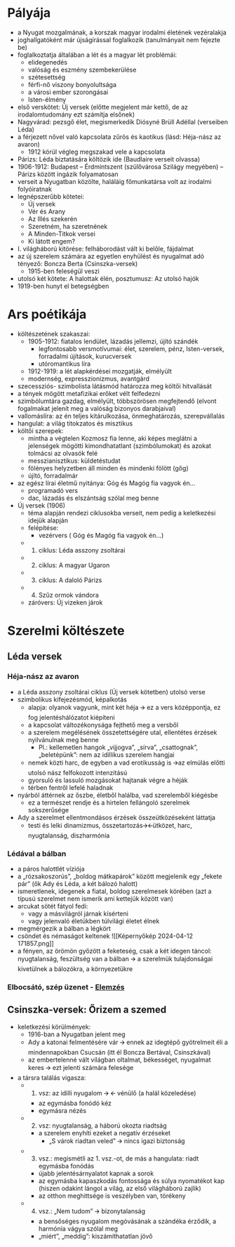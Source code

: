 # Pályája

- a Nyugat mozgalmának, a korszak magyar irodalmi életének vezéralakja
- joghallgatóként már újságírással foglalkozik (tanulmányait nem fejezte be)
- foglalkoztatja általában a lét és a magyar lét problémái:
	- elidegenedés
	- valóság és eszmény szembekerülése    
	- szétesettség    
	- férfi-nő viszony bonyolultsága
	- a városi ember szorongásai
	- Isten-élmény
- első verskötet: Új versek (előtte megjelent már kettő, de az irodalomtudomány ezt számítja elsőnek)
- Nagyvárad: pezsgő élet, megismerkedik Diósyné Brüll Adéllal (verseiben Léda)
- a férjezett nővel való kapcsolata zűrös és kaotikus (lásd: Héja-nász az avaron)
	- 1912 körül végleg megszakad vele a kapcsolata
- Párizs: Léda biztatására költözik ide (Baudlaire verseit olvassa)
- 1906-1912: Budapest – Érdmintszent (szülővárosa Szilágy megyében) – Párizs között ingázik folyamatosan
- verseit a Nyugatban közölte, haláláig főmunkatársa volt az irodalmi folyóiratnak
- legnépszerűbb kötetei:
	- Új versek
	- Vér és Arany
	- Az Illés szekerén
	- Szeretném, ha szeretnének
	- A Minden-Titkok versei
	- Ki látott engem?
- I. világháború kitörése: felháborodást vált ki belőle, fájdalmat    
- az új szerelem számára az egyetlen enyhülést és nyugalmat adó tényező: Boncza Berta (Csinszka-versek)
	- 1915-ben feleségül veszi
- utolsó két kötete: A halottak élén, posztumusz: Az utolsó hajók    
- 1919-ben hunyt el betegségben
# Ars poétikája

- költészetének szakaszai:
	- 1905-1912: fiatalos lendület, lázadás jellemzi, újító szándék
		- legfontosabb versmotívumai: élet, szerelem, pénz, Isten-versek, forradalmi újítások, kurucversek    
		- utóromantikus líra
	- 1912-1919: a lét alapkérdései mozgatják, elmélyült
	- modernség, expresszionizmus, avantgárd
- szecessziós- szimbolista látásmód határozza meg költői hitvallását
- a tények mögött metafizikai erőket vélt felfedezni
- szimbólumtára gazdag, elmélyült, többszörösen megfejtendő (elvont fogalmakat jelenít meg a valóság bizonyos darabjaival)
- vallomáslíra: az én teljes kitárulkozása, önmeghatározás, szerepvállalás 
- hangulat: a világ titokzatos és misztikus    
- költői szerepek: 
	- mintha a végtelen Kozmosz fia lenne, aki képes meglátni a jelenségek mögötti kimondhatatlant (szimbólumokat) és azokat tolmácsi az olvasók felé
	- messzianisztikus: küldetéstudat
	- fölényes helyzetben áll minden és mindenki fölött (gőg)
	- újító, forradalmár
- az egész lírai életmű nyitánya: Góg és Magóg fia vagyok én…
	- programadó vers
	- dac, lázadás és elszántság szólal meg benne
- Új versek (1906)
	- téma alapján rendezi ciklusokba verseit, nem pedig a keletkezési idejük alapján
	- felépítése:
		- vezérvers ( Góg és Magóg fia vagyok én…)
	- 1. ciklus: Léda asszony zsoltárai
	- 2. ciklus: A magyar Ugaron    
	- 3. ciklus: A daloló Párizs    
	- 4. Szűz ormok vándora    
	- záróvers: Új vizeken járok
# Szerelmi költészete

## Léda versek

### Héja-nász az avaron

- a Léda asszony zsoltárai ciklus (Új versek kötetben) utolsó verse
- szimbolikus kifejezésmód, képalkotás
	- alapja: olyanok vagyunk, mint két héja 🡪 ez a vers középpontja, ez fog jelentéshálózatot kiépíteni    
	- a kapcsolat változékonysága fejthető meg a versből
	- a szerelem megélésének összetettségére utal, ellentétes érzések nyilvánulnak meg benne
		- Pl.: kellemetlen hangok „vijjogva”, „sírva”, „csattognak”, „beletépünk”: nem az idillikus szerelem hangjai
	- nemek közti harc, de egyben a vad erotikusság is 🡪az elmúlás előtti utolsó nász felfokozott intenzitású    
	- gyorsuló és lassuló mozgásokat hajtanak végre a héják
	- térben fentről lefelé haladnak    
- nyárból áttérnek az őszbe, életből halálba, vad szerelemből kiégésbe
	- ez a természet rendje és a hirtelen fellángoló szerelmek sokszerűsége
- Ady a szerelmet ellentmondásos érzések összeütközéseként láttatja
	- testi és lelki dinamizmus, összetartozás🡪🡨ütközet, harc, nyugtalanság, diszharmónia

### Lédával a bálban

- a páros halottlét víziója
- a „rózsakoszorús”, „boldog mátkapárok” között megjelenik egy „fekete pár” (ők Ady és Léda, a két bálozó halott)
- ismeretlenek, idegenek a fiatal, boldog szerelmesek körében (azt a típusú szerelmet nem ismerik ami kettejük között van)
- arcukat sötét fátyol fedi:
	- vagy a másvilágról járnak kísérteni
	- vagy jelenvaló életükben túlvilági életet élnek
- megmérgezik a bálban a légkört
- csöndet és némaságot keltenek
![[Képernyőkép 2024-04-12 171857.png]]
- a fényen, az örömön győzött a feketeség, csak a két idegen táncol: nyugtalanság, feszültség van a bálban 🡪 a szerelmük tulajdonságai kivetülnek a bálozókra, a környezetükre

### Elbocsátó, szép üzenet - [Elemzés](https://blog.verselemzes.hu/jegyzet/ady-endre-elbocsato-szep-uzenet-elemzes/5/)

## Csinszka-versek: Őrizem a szemed

- keletkezési körülmények:
	- 1916-ban a Nyugatban jelent meg
	- Ady a katonai felmentésére vár 🡪 ennek az idegtépő gyötrelmeit éli a mindennapokban Csucsán (itt él Boncza Bertával, Csinszkával)
	- az embertelenné vált világban oltalmat, békességet, nyugalmat keres 🡪 ezt jelenti számára felesége
- a társra találás vigasza:
	- 1. vsz: az idilli nyugalom 🡪 🡨 vénülő (a halál közeledése)
		- az egymásba fonódó kéz
		- egymásra nézés
	- 2. vsz: nyugtalanság, a háború okozta riadtság 
		- a szerelem enyhíti ezeket a negatív érzéseket
			- „S várok riadtan veled” 🡪 nincs igazi biztonság
	- 3. vsz.: megismétli az 1. vsz.-ot, de más a hangulata: riadt egymásba fonódás
		- újabb jelentésárnyalatot kapnak a sorok
		- az egymásba kapaszkodás fontossága és súlya nyomatékot kap (hiszen odakint lángol a világ, az első világháború zajlik)
		- az otthon meghittsége is veszélyben van, törékeny
	- 4. vsz.: „Nem tudom” 🡪 bizonytalanság
		- a bensőséges nyugalom megóvásának a szándéka érződik, a harmónia vágya szólal meg
		- „miért”, „meddig”: kiszámíthatatlan jövő
